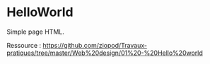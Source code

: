 # HelloWorld

Simple page HTML.

Ressource : https://github.com/ziopod/Travaux-pratiques/tree/master/Web%20design/01%20-%20Hello%20world
